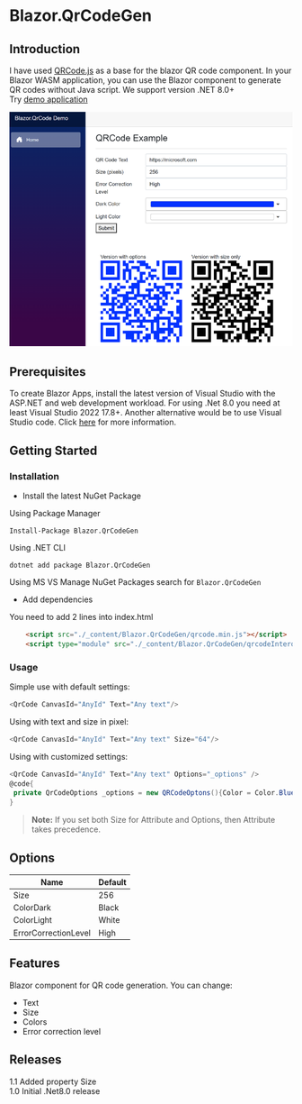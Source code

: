 # Blazor.QrCodeGen

## Introduction

I have used [QRCode.js](https://github.com/davidshimjs/qrcodejs) as a base for the blazor QR code component. 
In your Blazor WASM application, you can use the Blazor component to generate QR codes without Java script. We support version .NET 8.0+  
Try [demo application ](https://blazorqrcodedemo.azurewebsites.net/)

![image](pics/main-page.png)
## Prerequisites

To create Blazor Apps, install the latest version of Visual Studio with the ASP.NET and web development workload.
For using .Net 8.0 you need at least Visual Studio 2022 17.8+.
Another alternative would be to use Visual Studio code. Click [here](https://docs.microsoft.com/en-us/aspnet/core/blazor/get-started?view=aspnetcore-3.1&tabs=visual-studio-code) for more information.


## Getting Started

### Installation

 - Install the latest NuGet Package

 Using Package Manager
```
Install-Package Blazor.QrCodeGen
```

 Using .NET CLI
```
dotnet add package Blazor.QrCodeGen
```

 Using MS VS Manage NuGet Packages search for `Blazor.QrCodeGen`

 - Add dependencies

 You need to add 2 lines into index.html
```html
    <script src="./_content/Blazor.QrCodeGen/qrcode.min.js"></script>
    <script type="module" src="./_content/Blazor.QrCodeGen/qrcodeInterop.js"></script>
```

### Usage

Simple use with default settings:
```csharp
<QrCode CanvasId="AnyId" Text="Any text"/>
```

Using with text and size in pixel:
```csharp
<QrCode CanvasId="AnyId" Text="Any text" Size="64"/>
```

Using with customized settings:
```csharp
<QrCode CanvasId="AnyId" Text="Any text" Options="_options" />
@code{
 private QrCodeOptions _options = new QRCodeOptons(){Color = Color.Blue};
}
```

> **Note:** If you set both Size for Attribute and Options, then Attribute takes precedence.


## Options

| Name | Default |
|--------|--------|
| Size  | 256    |
| ColorDark | Black  |
| ColorLight | White |
| ErrorCorrectionLevel | High|

## Features

Blazor component for QR code generation. You can change:
 - Text
 - Size
 - Colors
 - Error correction level

## Releases
1.1 Added property Size  
1.0 Initial .Net8.0 release  